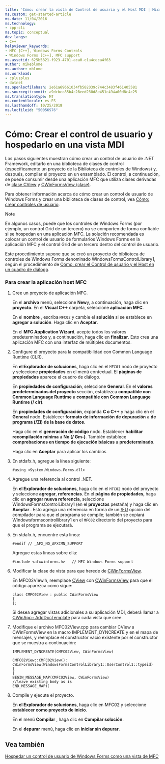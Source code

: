```yaml
---
title: 'Cómo: crear la vista de Control de usuario y el Host MDI | Microsoft Docs'
ms.custom: get-started-article
ms.date: 11/04/2016
ms.technology:
- cpp-cli
ms.topic: conceptual
dev_langs:
- C++
helpviewer_keywords:
- MFC [C++], Windows Forms Controls
- Windows Forms [C++], MFC support
ms.assetid: 625b5821-f923-4701-aca0-c1a4ceca4f63
author: mikeblome
ms.author: mblome
ms.workload:
- cplusplus
- dotnet
ms.openlocfilehash: 2e61a69661034fb582039c744c3483f461405581
ms.sourcegitcommit: a9dcbcc85b4c28eed280d8e451c494a00d8c4c25
ms.translationtype: MT
ms.contentlocale: es-ES
ms.lasthandoff: 10/25/2018
ms.locfileid: "50056976"
---
```

# <a name="how-to-create-the-user-control-and-host-mdi-view"></a>Cómo: Crear el control de usuario y hospedarlo en una vista MDI

Los pasos siguientes muestran cómo crear un control de usuario de .NET Framework, editarlo en una biblioteca de clases de control (específicamente un proyecto de la Biblioteca de controles de Windows) y, después, compilar el proyecto en un ensamblado. El control, a continuación, se puede consumir desde una aplicación MFC que utiliza clases derivadas de [clase CView](../mfc/reference/cview-class.md) y [CWinFormsView (clase)](../mfc/reference/cwinformsview-class.md).

Para obtener información acerca de cómo crear un control de usuario de Windows Forms y crear una biblioteca de clases de control, vea [Cómo: crear controles de usuario](/dotnet/framework/winforms/controls/how-to-author-composite-controls).

> [!NOTE]
>  En algunos casos, puede que los controles de Windows Forms (por ejemplo, un control Grid de un tercero) no se comporten de forma confiable si se hospedan en una aplicación MFC. La solución recomendada es colocar un control de usuario de formularios Windows Forms en la aplicación MFC y el control Grid de un tercero dentro del control de usuario.

Este procedimiento supone que se creó un proyecto de biblioteca de controles de Windows Forms denominado WindowsFormsControlLibrary1, según el procedimiento de [Cómo: crear el Control de usuario y el Host en un cuadro de diálogo](../dotnet/how-to-create-the-user-control-and-host-in-a-dialog-box.md).

### <a name="to-create-the-mfc-host-application"></a>Para crear la aplicación host MFC

1. Cree un proyecto de aplicación MFC.

   En el **archivo** menú, seleccione **New**y, a continuación, haga clic en **proyecto**. En el **Visual C++** carpeta, seleccione **aplicación MFC**.

   En el **nombre** , escriba `MFC02` y cambie el **solución** si se establece en **agregar a solución**. Haga clic en **Aceptar**.

   En el **MFC Application Wizard**, acepte todos los valores predeterminados y, a continuación, haga clic en **finalizar**. Esto crea una aplicación MFC con una interfaz de múltiples documentos.

1. Configure el proyecto para la compatibilidad con Common Language Runtime (CLR).

   En **el Explorador de soluciones**, haga clic en el `MFC01` nodo de proyecto y seleccione **propiedades** en el menú contextual. El **páginas de propiedades** aparece el cuadro de diálogo.

   En **propiedades de configuración**, seleccione **General**. En el **valores predeterminados del proyecto** sección, establezca **compatible con Common Language Runtime** a **compatible con Common Language Runtime (/ clr)**.

   En **propiedades de configuración**, expanda **C o C++** y haga clic en el **General** nodo. Establecer **formato de información de depuración** a **de programa (/Zi) de la base de datos**.

   Haga clic en el **generación de código** nodo. Establecer **habilitar recompilación mínima** a **No (/ Gm-)**. También establece **comprobaciones en tiempo de ejecución básicas** a **predeterminado**.

   Haga clic en **Aceptar** para aplicar los cambios.

1. En stdafx.h, agregue la línea siguiente:

    ```
    #using <System.Windows.Forms.dll>
    ```

1. Agregue una referencia al control .NET.

   En **el Explorador de soluciones**, haga clic en el `MFC02` nodo del proyecto y seleccione **agregar**, **referencias**. En el **página de propiedades**, haga clic en **agregar nueva referencia**, seleccione WindowsFormsControlLibrary1 (en el **proyectos** pestaña) y haga clic en **Aceptar** . Esto agrega una referencia en forma de un [/FU](../build/reference/fu-name-forced-hash-using-file.md) opción del compilador para que el programa se compile; también se copiará Windowsformscontrollibrary1 en el `MFC02` directorio del proyecto para que el programa se ejecutará.

1. En stdafx.h, encuentre esta línea:

    ```
    #endif // _AFX_NO_AFXCMN_SUPPORT
    ```

   Agregue estas líneas sobre ella:

    ```
    #include <afxwinforms.h>   // MFC Windows Forms support
    ```

1. Modificar la clase de vista para que herede de [CWinFormsView](../mfc/reference/cwinformsview-class.md).

   En MFC02View.h, reemplace [CView](../mfc/reference/cview-class.md) con [CWinFormsView](../mfc/reference/cwinformsview-class.md) para que el código aparezca como sigue:

    ```
    class CMFC02View : public CWinFormsView
    {
    };
    ```

   Si desea agregar vistas adicionales a su aplicación MDI, deberá llamar a [CWinApp:: AddDocTemplate](../mfc/reference/cwinapp-class.md#adddoctemplate) para cada vista que cree.

1. Modifique el archivo MFC02View.cpp para cambiar CView a CWinFormsView en la macro IMPLEMENT_DYNCREATE y en el mapa de mensajes, y reemplace el constructor vacío existente por el constructor que se muestra a continuación:

    ```
    IMPLEMENT_DYNCREATE(CMFC02View, CWinFormsView)

    CMFC02View::CMFC02View(): CWinFormsView(WindowsFormsControlLibrary1::UserControl1::typeid)
    {
    }
    BEGIN_MESSAGE_MAP(CMFC02View, CWinFormsView)
    //leave existing body as is
    END_MESSAGE_MAP()
    ```

1. Compile y ejecute el proyecto.

   En **el Explorador de soluciones**, haga clic en MFC02 y seleccione **establecer como proyecto de inicio**.

   En el menú **Compilar** , haga clic en **Compilar solución**.

   En el **depurar** menú, haga clic en **iniciar sin depurar**.

## <a name="see-also"></a>Vea también

[Hospedar un control de usuario de Windows Forms como una vista de MFC](../dotnet/hosting-a-windows-forms-user-control-as-an-mfc-view.md)